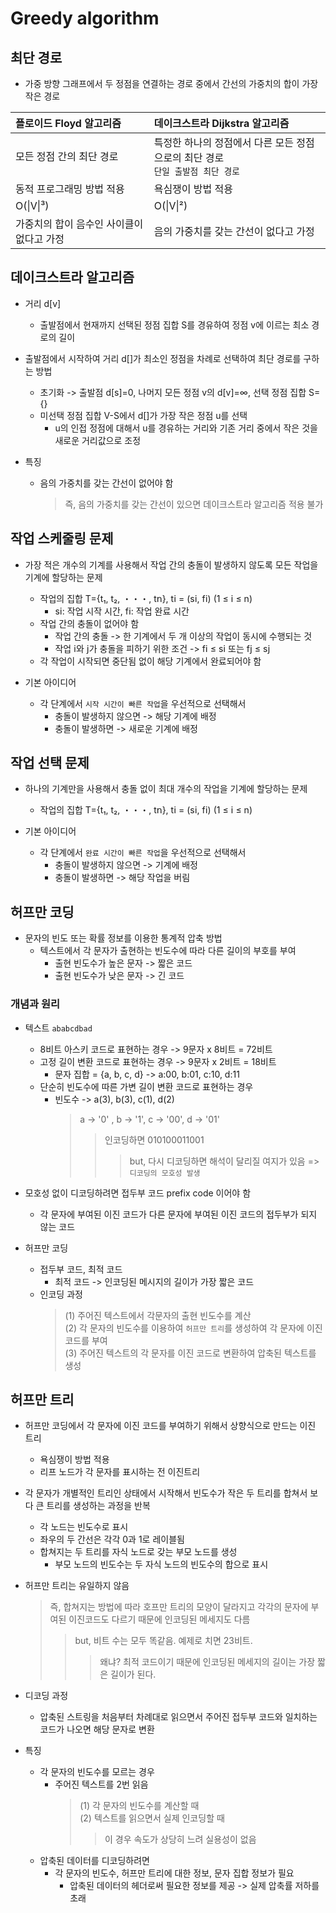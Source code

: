 # Greedy algorithm
## 최단 경로
* 가중 방향 그래프에서 두 정점을 연결하는 경로 중에서 간선의 가중치의 합이 가장 작은 경로

|플로이드 Floyd 알고리즘|데이크스트라 Dijkstra 알고리즘|
|:---|:---|
|모든 정점 간의 최단 경로|특정한 하나의 정점에서 다른 모든 정점으로의 최단 경로</br>`단일 출발점 최단 경로`|
|동적 프로그래밍 방법 적용|욕심쟁이 방법 적용|
|O(\|V\|³)|O(\|V\|²)|
|가중치의 합이 음수인 사이클이 없다고 가정|음의 가중치를 갖는 간선이 없다고 가정|

## 데이크스트라 알고리즘
* 거리 d[v]
    * 출발점에서 현재까지 선택된 정점 집합 S를 경유하여 정점 v에 이르는 최소 경로의 길이

* 출발점에서 시작하여 거리 d[]가 최소인 정점을 차례로 선택하여 최단 경로를 구하는 방법
    * 초기화 -> 출발점 d[s]=0, 나머지 모든 정점 v의 d[v]=∞, 선택 정점 집합 S={}
    * 미선택 정점 집합 V-S에서 d[]가 가장 작은 정점 u를 선택
        * u의 인접 정점에 대해서 u를 경유하는 거리와 기존 거리 중에서 작은 것을 새로운 거리값으로 조정

* 특징
    * 음의 가중치를 갖는 간선이 없어야 함
        > 즉, 음의 가중치를 갖는 간선이 있으면 데이크스트라 알고리즘 적용 불가

## 작업 스케줄링 문제
* 가장 적은 개수의 기계를 사용해서 작업 간의 충돌이 발생하지 않도록 모든 작업을 기계에 할당하는 문제
    * 작업의 집합 T={t₁, t₂, ・・・, t𝗇}, t𝗂 = (s𝗂, f𝗂) (1 ≤ 𝗂 ≤ n)
        * s𝗂: 작업 시작 시간, f𝗂: 작업 완료 시간
    * 작업 간의 충돌이 없어야 함
        * 작업 간의 충돌 -> 한 기계에서 두 개 이상의 작업이 동시에 수행되는 것
        * 작업 𝗂와 𝗃가 충돌을 피하기 위한 조건 -> f𝗂 ≤ s𝗂 또는 f𝗃 ≤ s𝗃
    * 각 작업이 시작되면 중단됨 없이 해당 기계에서 완료되어야 함

* 기본 아이디어
    * 각 단계에서 `시작 시간이 빠른 작업`을 우선적으로 선택해서
        * 충돌이 발생하지 않으면 -> 해당 기계에 배정
        * 충돌이 발생하면 -> 새로운 기계에 배정

## 작업 선택 문제
* 하나의 기계만을 사용해서 충돌 없이 최대 개수의 작업을 기계에 할당하는 문제
    * 작업의 집합 T={t₁, t₂, ・・・, t𝗇}, t𝗂 = (s𝗂, f𝗂) (1 ≤ 𝗂 ≤ n)

* 기본 아이디어
    * 각 단계에서 `완료 시간이 빠른 작업`을 우선적으로 선택해서
        * 충돌이 발생하지 않으면 -> 기계에 배정
        * 충돌이 발생하면 -> 해당 작업을 버림

## 허프만 코딩
* 문자의 빈도 또는 확률 정보를 이용한 통계적 압축 방법
    * 텍스트에서 각 문자가 출현하는 빈도수에 따라 다른 길이의 부호를 부여
        * 출현 빈도수가 높은 문자 -> 짧은 코드
        * 출현 빈도수가 낮은 문자 -> 긴 코드

### 개념과 원리
* 텍스트 `ababcdbad`
    * 8비트 아스키 코드로 표현하는 경우 -> 9문자 x 8비트 = 72비트
    * 고정 길이 변환 코드로 표현하는 경우 -> 9문자 x 2비트 = 18비트
        * 문자 집합 = {a, b, c, d} -> a:00, b:01, c:10, d:11
    * 단순히 빈도수에 따른 가변 길이 변환 코드로 표현하는 경우
        * 빈도수 -> a(3), b(3), c(1), d(2)
            > a -> '0' , b -> '1', c -> '00', d -> '01'
            > > 인코딩하면 010100011001
            > > > but, 다시 디코딩하면 해석이 달리질 여지가 있음 => `디코딩의 모호성 발생`

* 모호성 없이 디코딩하려면 접두부 코드 prefix code 이어야 함
    * 각 문자에 부여된 이진 코드가 다른 문자에 부여된 이진 코드의 접두부가 되지 않는 코드

* 허프만 코딩
    * 접두부 코드, 최적 코드
        * 최적 코드 -> 인코딩된 메시지의 길이가 가장 짧은 코드
    * 인코딩 과정
        > (1) 주어진 텍스트에서 각문자의 출현 빈도수를 계산  
        > (2) 각 문자의 빈도수를 이용하여 `허프만 트리`를 생성하여 각 문자에 이진 코드를 부여  
        > (3) 주어진 텍스트의 각 문자를 이진 코드로 변환하여 압축된 텍스트를 생성

## 허프만 트리
* 허프만 코딩에서 각 문자에 이진 코드를 부여하기 위해서 상향식으로 만드는 이진 트리
    * 욕심쟁이 방법 적용
    * 리프 노드가 각 문자를 표시하는 전 이진트리
* 각 문자가 개별적인 트리인 상태에서 시작해서 빈도수가 작은 두 트리를 합쳐서 보다 큰 트리를 생성하는 과정을 반복
    * 각 노드는 빈도수로 표시
    * 좌우의 두 간선은 각각 0과 1로 레이블됨
    * 합쳐지는 두 트리를 자식 노드로 갖는 부모 노드를 생성
        * 부모 노드의 빈도수는 두 자식 노드의 빈도수의 합으로 표시

* 허프만 트리는 유일하지 않음
    > 즉, 합쳐지는 방법에 따라 호프만 트리의 모양이 달라지고 각각의 문자에 부여된 이진코드도 다르기 때문에 인코딩된 메세지도 다름
    > > but, 비트 수는 모두 똑같음. 예제로 치면 23비트. 
    > > > 왜냐? 최적 코드이기 때문에 인코딩된 메세지의 길이는 가장 짧은 길이가 된다.

* 디코딩 과정
    * 압축된 스트링을 처음부터 차례대로 읽으면서 주어진 접두부 코드와 일치하는 코드가 나오면 해당 문자로 변환

* 특징
    * 각 문자의 빈도수를 모르는 경우
        * 주어진 텍스트를 2번 읽음
            > (1) 각 문자의 빈도수를 계산할 때  
            > (2) 텍스트를 읽으면서 실제 인코딩할 때  
            > > 이 경우 속도가 상당히 느려 실용성이 없음
    * 압축된 데이터를 디코딩하려면
        * 각 문자의 빈도수, 허프만 트리에 대한 정보, 문자 집합 정보가 필요
            * 압축된 데이터의 헤더로써 필요한 정보를 제공 -> 실제 압축률 저하를 초래
